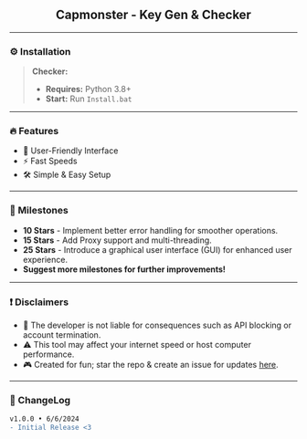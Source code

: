 <div align="center">
  <h2>Capmonster - Key Gen & Checker</h2>
</div>

---

### ⚙️ Installation
> **Checker:**
> - **Requires:** Python 3.8+
> - **Start:** Run `Install.bat`

---

### 🔥 Features
- 🌟 User-Friendly Interface
- ⚡ Fast Speeds
- 🛠️ Simple & Easy Setup

---

### 🚀 Milestones
- **10 Stars** - Implement better error handling for smoother operations.
- **15 Stars** - Add Proxy support and multi-threading.
- **25 Stars** - Introduce a graphical user interface (GUI) for enhanced user experience.
- **Suggest more milestones for further improvements!**

---

### ❗ Disclaimers
- 🚫 The developer is not liable for consequences such as API blocking or account termination.
- ⚠️ This tool may affect your internet speed or host computer performance.
- 🎮 Created for fun; star the repo & create an issue for updates [here](https://github.com/imvast/Capmonster-Checker/issues/new/choose).

---

### 📜 ChangeLog

```diff
v1.0.0 • 6/6/2024
- Initial Release <3
